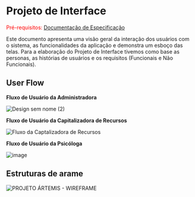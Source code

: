 
# Projeto de Interface

<span style="color:red">Pré-requisitos: <a href="2-Especificação do Projeto.md"> Documentação de Especificação</a></span>

Este documento apresenta uma visão geral da interação dos usuários com o sistema, as funcionalidades da aplicação e demonstra um esboço das telas. Para a elaboração do Projeto de Interface tivemos como base as personas, as histórias de usuários e os requisitos (Funcionais e Não Funcionais).

## User Flow

**Fluxo de Usuário da Administradora**

![Design sem nome (2)](https://user-images.githubusercontent.com/128847179/233803663-6d5331c7-7b6c-48a1-870a-e4412f67224c.png)

**Fluxo de Usuário  da Capitalizadora de Recursos**

![Fluxo da Captalizadora de Recursos](https://user-images.githubusercontent.com/128915549/233746090-cf1ed37d-455c-4640-af70-61692c64206c.png)


**Fluxo de Usuário da Psicóloga**

![image](https://user-images.githubusercontent.com/128602472/233866897-a4031dab-77ab-403a-8b8b-7a0cf2399be4.png)


## Estruturas de arame

![PROJETO ÁRTEMIS - WIREFRAME](https://user-images.githubusercontent.com/129327473/233813739-20db1b23-4ddf-4eec-bb79-9c2b5f088a1e.png)

